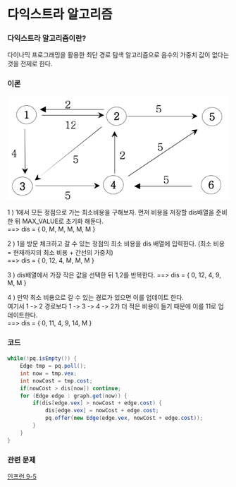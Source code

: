 # 다익스트라 알고리즘
### 다익스트라 알고리즘이란?
   다이나믹 프로그래밍을 활용한 최단 경로 탐색 알고리즘으로 음수의 가중치 값이 없다는 것을 전제로 한다.

### 이론
![](images/다익스트라.png)

1 ) 1에서 모든 정점으로 가는 최소비용을 구해보자. 먼저 비용을 저장할 dis배열을 준비한 뒤 MAX_VALUE로 초기화 해둔다.<br>
 ==> dis = { 0, M, M, M, M, M }

2 ) 1을 방문 체크하고 갈 수 있는 정점의 최소 비용을 dis 배열에 입력한다. (최소 비용 =  현재까지의 최소 비용 + 간선의 가중치)<br> 
 ==> dis = { 0, 12, 4, M, M, M }

3 ) dis배열에서 가장 작은 값을 선택한 뒤 1,2를 반복한다.
 ==> dis = { 0, 12, 4, 9, M, M }

4 ) 만약 최소 비용으로 갈 수 있는 경로가 있으면 이를 업데이트 한다. <br>
여기서 1 -> 2 경로보다 1 -> 3 -> 4 -> 2가 더 적은 비용이 들기 때문에 이를 11로 업데이트한다. <br>
 ==> dis = { 0, 11, 4, 9, 14, M }

### 코드
~~~java
while(!pq.isEmpty()) {
    Edge tmp = pq.poll();
    int now = tmp.vex;
    int nowCost = tmp.cost;
    if(nowCost > dis[now]) continue;
    for (Edge edge : graph.get(now)) {
        if(dis[edge.vex] > nowCost + edge.cost) {
            dis[edge.vex] = nowCost + edge.cost;
            pq.offer(new Edge(edge.vex, nowCost + edge.cost));
        }
    }
}
~~~


### 관련 문제
[인프런 9-5](/src/dijkstra/inflearn/Ch9_5.java)